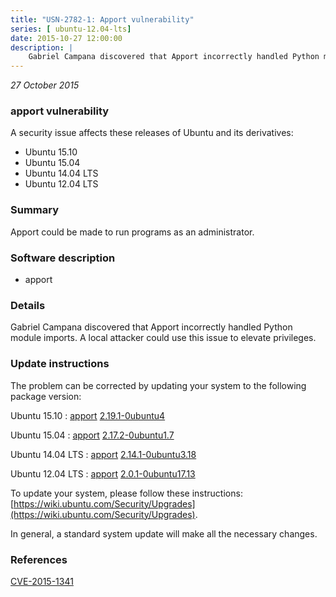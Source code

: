 ```yaml
---
title: "USN-2782-1: Apport vulnerability"
series: [ ubuntu-12.04-lts]
date: 2015-10-27 12:00:00
description: |
    Gabriel Campana discovered that Apport incorrectly handled Python module imports. A local attacker could use this issue to elevate privileges. 
--- 
```

 
 

*27 October 2015*

### apport vulnerability

A security issue affects these releases of Ubuntu and its derivatives:

* Ubuntu 15.10
* Ubuntu 15.04
* Ubuntu 14.04 LTS
* Ubuntu 12.04 LTS

### Summary

Apport could be made to run programs as an administrator. 

### Software description

* apport 

### Details

Gabriel Campana discovered that Apport incorrectly handled Python module imports. A local attacker could use this issue to elevate privileges. 

### Update instructions

The problem can be corrected by updating your system to the following package version:

Ubuntu 15.10
 : [apport](https://launchpad.net/ubuntu/+source/apport) <span> [2.19.1-0ubuntu4](https://launchpad.net/ubuntu/+source/apport/2.19.1-0ubuntu4) </span> 

Ubuntu 15.04
 : [apport](https://launchpad.net/ubuntu/+source/apport) <span> [2.17.2-0ubuntu1.7](https://launchpad.net/ubuntu/+source/apport/2.17.2-0ubuntu1.7) </span> 

Ubuntu 14.04 LTS
 : [apport](https://launchpad.net/ubuntu/+source/apport) <span> [2.14.1-0ubuntu3.18](https://launchpad.net/ubuntu/+source/apport/2.14.1-0ubuntu3.18) </span> 

Ubuntu 12.04 LTS
 : [apport](https://launchpad.net/ubuntu/+source/apport) <span> [2.0.1-0ubuntu17.13](https://launchpad.net/ubuntu/+source/apport/2.0.1-0ubuntu17.13) </span> 

To update your system, please follow these instructions: [https://wiki.ubuntu.com/Security/Upgrades](https://wiki.ubuntu.com/Security/Upgrades).

In general, a standard system update will make all the necessary changes. 

### References

 
 [CVE-2015-1341](http://people.ubuntu.com/~ubuntu-security/cve/CVE-2015-1341)
 

